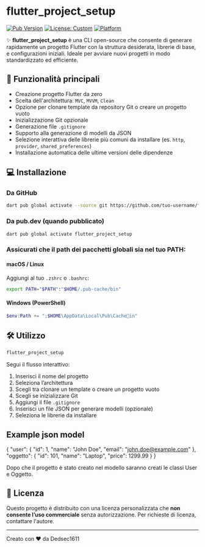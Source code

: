 # flutter_project_setup

[![Pub Version](https://img.shields.io/pub/v/flutter_project_setup.svg)](https://pub.dev/packages/flutter_project_setup)
[![License: Custom](https://img.shields.io/badge/license-Custom-blue.svg)](#%EF%B8%8F-licenza)
[![Platform](https://img.shields.io/badge/platform-Dart%20%7C%20Flutter-blue)](https://flutter.dev)

✨ **flutter_project_setup** è una CLI open-source che consente di generare rapidamente un progetto Flutter con la struttura desiderata, librerie di base, e configurazioni iniziali. Ideale per avviare nuovi progetti in modo standardizzato ed efficiente.

## 🚀 Funzionalità principali

- Creazione progetto Flutter da zero
- Scelta dell'architettura: `MVC`, `MVVM`, `Clean`
- Opzione per clonare template da repository Git o creare un progetto vuoto
- Inizializzazione Git opzionale
- Generazione file `.gitignore`
- Supporto alla generazione di modelli da JSON
- Selezione interattiva delle librerie più comuni da installare (es. `http`, `provider`, `shared_preferences`)
- Installazione automatica delle ultime versioni delle dipendenze

## 💻 Installazione

### Da GitHub

```bash
dart pub global activate --source git https://github.com/tuo-username/flutter_project_setup.git
```

### Da pub.dev (quando pubblicato)

```bash
dart pub global activate flutter_project_setup
```

### Assicurati che il path dei pacchetti globali sia nel tuo PATH:

#### macOS / Linux

Aggiungi al tuo `.zshrc` o `.bashrc`:

```bash
export PATH="$PATH":"$HOME/.pub-cache/bin"
```

#### Windows (PowerShell)

```powershell
$env:Path += ";$HOME\AppData\Local\Pub\Cachein"
```

## 🛠️ Utilizzo

```bash
flutter_project_setup
```

Segui il flusso interattivo:

1. Inserisci il nome del progetto
2. Seleziona l’architettura
3. Scegli tra clonare un template o creare un progetto vuoto
4. Scegli se inizializzare Git
5. Aggiungi il file `.gitignore`
6. Inserisci un file JSON per generare modelli (opzionale)
7. Seleziona le librerie da installare

## Example json model

{
  "user": {
    "id": 1,
    "name": "John Doe",
    "email": "john.doe@example.com"
  },
  "oggetto": {
    "id": 101,
    "name": "Laptop",
    "price": 1299.99
  }
}

Dopo che il progetto è stato creato nel modello saranno creati le classi User e Oggetto.


## 📄 Licenza

Questo progetto è distribuito con una licenza personalizzata che **non consente l’uso commerciale** senza autorizzazione. Per richieste di licenza, contattare l'autore.

---

Creato con ❤️ da Dedsec1611
